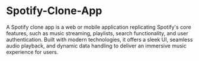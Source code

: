 # Spotify-Clone-App
A Spotify clone app is a web or mobile application replicating Spotify's core features, such as music streaming, playlists, search functionality, and user authentication. Built with modern technologies, it offers a sleek UI, seamless audio playback, and dynamic data handling to deliver an immersive music experience for users.
